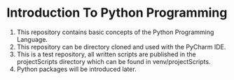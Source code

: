 # Introduction To Python Programming

1. This repository contains basic concepts of the Python Programming Language.
2. This repository can be directory cloned and used with the PyCharm IDE.
3. This is a test repository, all written scripts are published in the projectScripts directory which can be found in venv/projectScripts.
4. Python packages will be introduced later.


